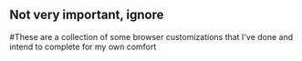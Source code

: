 ## Not very important, ignore

#These are a collection of some browser customizations that I've done and intend to complete for my own comfort 
